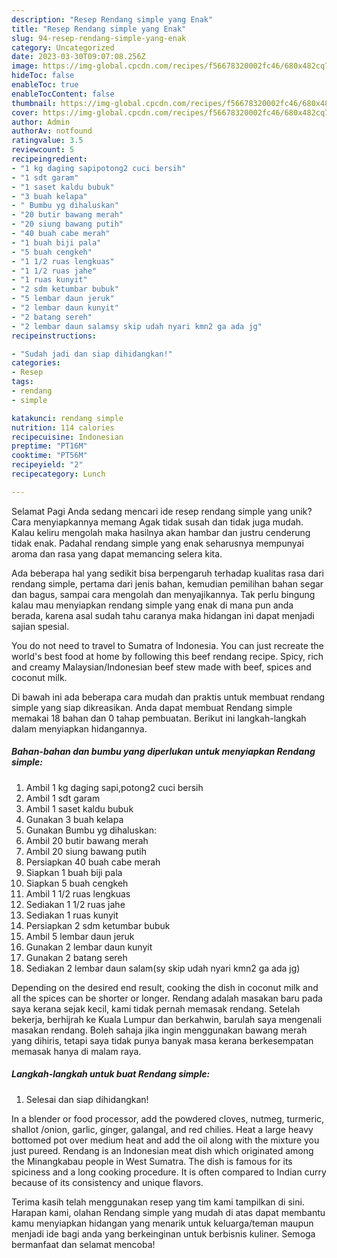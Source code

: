 ```yaml
---
description: "Resep Rendang simple yang Enak"
title: "Resep Rendang simple yang Enak"
slug: 94-resep-rendang-simple-yang-enak
category: Uncategorized
date: 2023-03-30T09:07:08.256Z
image: https://img-global.cpcdn.com/recipes/f56678320002fc46/680x482cq70/rendang-simple-foto-resep-utama.jpg
hideToc: false
enableToc: true
enableTocContent: false
thumbnail: https://img-global.cpcdn.com/recipes/f56678320002fc46/680x482cq70/rendang-simple-foto-resep-utama.jpg
cover: https://img-global.cpcdn.com/recipes/f56678320002fc46/680x482cq70/rendang-simple-foto-resep-utama.jpg
author: Admin
authorAv: notfound
ratingvalue: 3.5
reviewcount: 5
recipeingredient:
- "1 kg daging sapipotong2 cuci bersih"
- "1 sdt garam"
- "1 saset kaldu bubuk"
- "3 buah kelapa"
- " Bumbu yg dihaluskan"
- "20 butir bawang merah"
- "20 siung bawang putih"
- "40 buah cabe merah"
- "1 buah biji pala"
- "5 buah cengkeh"
- "1 1/2 ruas lengkuas"
- "1 1/2 ruas jahe"
- "1 ruas kunyit"
- "2 sdm ketumbar bubuk"
- "5 lembar daun jeruk"
- "2 lembar daun kunyit"
- "2 batang sereh"
- "2 lembar daun salamsy skip udah nyari kmn2 ga ada jg"
recipeinstructions:

- "Sudah jadi dan siap dihidangkan!"
categories:
- Resep
tags:
- rendang
- simple

katakunci: rendang simple 
nutrition: 114 calories
recipecuisine: Indonesian
preptime: "PT16M"
cooktime: "PT56M"
recipeyield: "2"
recipecategory: Lunch

---
```



Selamat Pagi Anda sedang mencari ide resep rendang simple yang unik? Cara menyiapkannya memang Agak tidak susah dan tidak juga mudah. Kalau keliru mengolah maka hasilnya akan hambar dan justru cenderung tidak enak. Padahal rendang simple yang enak seharusnya mempunyai aroma dan rasa yang dapat memancing selera kita.


Ada beberapa hal yang sedikit bisa berpengaruh terhadap kualitas rasa dari rendang simple, pertama dari jenis bahan, kemudian pemilihan bahan segar dan bagus, sampai cara mengolah dan menyajikannya. Tak perlu bingung kalau mau menyiapkan rendang simple yang enak di mana pun anda berada, karena asal sudah tahu caranya maka hidangan ini dapat menjadi sajian spesial.

You do not need to travel to Sumatra of Indonesia. You can just recreate the world&#39;s best food at home by following this beef rendang recipe. Spicy, rich and creamy Malaysian/Indonesian beef stew made with beef, spices and coconut milk.


Di bawah ini ada beberapa cara mudah dan praktis untuk membuat rendang simple yang siap dikreasikan. Anda dapat membuat Rendang simple memakai 18 bahan dan 0 tahap pembuatan. Berikut ini langkah-langkah dalam menyiapkan hidangannya.

<!--inarticleads1-->

##### Bahan-bahan dan bumbu yang diperlukan untuk menyiapkan Rendang simple:

1. Ambil 1 kg daging sapi,potong2 cuci bersih
1. Ambil 1 sdt garam
1. Ambil 1 saset kaldu bubuk
1. Gunakan 3 buah kelapa
1. Gunakan  Bumbu yg dihaluskan:
1. Ambil 20 butir bawang merah
1. Ambil 20 siung bawang putih
1. Persiapkan 40 buah cabe merah
1. Siapkan 1 buah biji pala
1. Siapkan 5 buah cengkeh
1. Ambil 1 1/2 ruas lengkuas
1. Sediakan 1 1/2 ruas jahe
1. Sediakan 1 ruas kunyit
1. Persiapkan 2 sdm ketumbar bubuk
1. Ambil 5 lembar daun jeruk
1. Gunakan 2 lembar daun kunyit
1. Gunakan 2 batang sereh
1. Sediakan 2 lembar daun salam(sy skip udah nyari kmn2 ga ada jg)


Depending on the desired end result, cooking the dish in coconut milk and all the spices can be shorter or longer. Rendang adalah masakan baru pada saya kerana sejak kecil, kami tidak pernah memasak rendang. Setelah bekerja, berhijrah ke Kuala Lumpur dan berkahwin, barulah saya mengenali masakan rendang. Boleh sahaja jika ingin menggunakan bawang merah yang dihiris, tetapi saya tidak punya banyak masa kerana berkesempatan memasak hanya di malam raya. 

<!--inarticleads2-->

##### Langkah-langkah untuk buat Rendang simple:


1. Selesai dan siap dihidangkan!

In a blender or food processor, add the powdered cloves, nutmeg, turmeric, shallot /onion, garlic, ginger, galangal, and red chilies. Heat a large heavy bottomed pot over medium heat and add the oil along with the mixture you just pureed. Rendang is an Indonesian meat dish which originated among the Minangkabau people in West Sumatra. The dish is famous for its spiciness and a long cooking procedure. It is often compared to Indian curry because of its consistency and unique flavors. 

Terima kasih telah menggunakan resep yang tim kami tampilkan di sini. Harapan kami, olahan Rendang simple yang mudah di atas dapat membantu kamu menyiapkan hidangan yang menarik untuk keluarga/teman maupun menjadi ide bagi anda yang berkeinginan untuk berbisnis kuliner. Semoga bermanfaat dan selamat mencoba!
